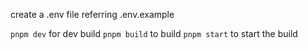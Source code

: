 create a .env file referring .env.example

`pnpm dev` for dev build
`pnpm build` to build
`pnpm start` to start the build
